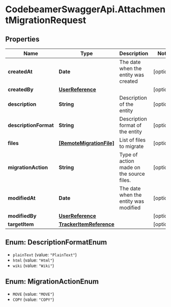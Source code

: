 # CodebeamerSwaggerApi.AttachmentMigrationRequest

## Properties
Name | Type | Description | Notes
------------ | ------------- | ------------- | -------------
**createdAt** | **Date** | The date when the entity was created | [optional] 
**createdBy** | [**UserReference**](UserReference.md) |  | [optional] 
**description** | **String** | Description of the entity | [optional] 
**descriptionFormat** | **String** | Description format of the entity | [optional] 
**files** | [**[RemoteMigrationFile]**](RemoteMigrationFile.md) | List of files to migrate | [optional] 
**migrationAction** | **String** | Type of action made on the source files. | [optional] 
**modifiedAt** | **Date** | The date when the entity was modified | [optional] 
**modifiedBy** | [**UserReference**](UserReference.md) |  | [optional] 
**targetItem** | [**TrackerItemReference**](TrackerItemReference.md) |  | [optional] 

<a name="DescriptionFormatEnum"></a>
## Enum: DescriptionFormatEnum

* `plainText` (value: `"PlainText"`)
* `html` (value: `"Html"`)
* `wiki` (value: `"Wiki"`)


<a name="MigrationActionEnum"></a>
## Enum: MigrationActionEnum

* `MOVE` (value: `"MOVE"`)
* `COPY` (value: `"COPY"`)

